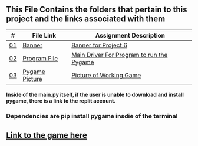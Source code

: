 ## This File Contains the folders that pertain to this project and the links associated with them

|   #    | File Link       | Assignment Description                          |
|------- |-------------------|-------------------------------------------------|
| [01](.Banner) |  [Banner](./Banner) | [ Banner for Project 6](./Banner)|
| [02](.main.py) |  [Program File](./main.py) | [ Main Driver For Program to run the Pygame](./main.py)|
| [03](.PYGAME.png) |  [Pygame Picture](./PYGAME.png) | [  Picture of Working Game](./PYGAME.png)|

#### Inside of the main.py itself, if the user is unable to download and install pygame, there is a link to the replit account.

### Dependencies are pip install pygame insdie of the terminal

## [Link to the game here](https://replit.com/@ethancoyle71/WebbedSlategreyParameters#main.py)